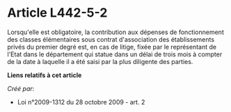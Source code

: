 # Article L442-5-2

Lorsqu'elle est obligatoire, la contribution aux dépenses de fonctionnement des classes élémentaires sous contrat
d'association des établissements privés du premier degré est, en cas de litige, fixée par le représentant de l'Etat dans le
département qui statue dans un délai de trois mois à compter de la date à laquelle il a été saisi par la plus diligente des
parties.

**Liens relatifs à cet article**

_Créé par_:

  - Loi n°2009-1312 du 28 octobre 2009 - art. 2
